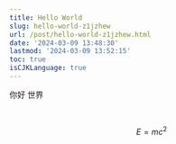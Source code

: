 ```yaml
---
title: Hello World
slug: hello-world-z1jzhew
url: /post/hello-world-z1jzhew.html
date: '2024-03-09 13:48:30'
lastmod: '2024-03-09 13:52:15'
toc: true
isCJKLanguage: true
---
```




你好 世界

‍

$$
E = mc^2
$$

‍
